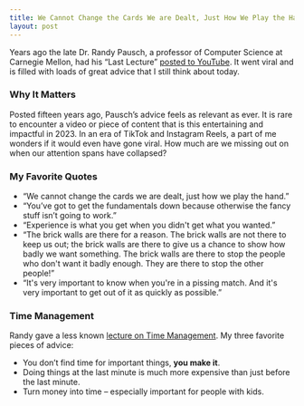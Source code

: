 ```yaml
---
title: We Cannot Change the Cards We are Dealt, Just How We Play the Hand
layout: post
---
```

Years ago the late Dr. Randy Pausch, a professor of Computer Science at Carnegie Mellon, had his “Last Lecture” [posted to YouTube](https://www.youtube.com/watch?v=ji5_MqicxSo). It went viral and is filled with loads of great advice that I still think about today.

### Why It Matters
Posted fifteen years ago, Pausch’s advice feels as relevant as ever. It is rare to encounter a video or piece of content that is this entertaining and impactful in 2023. In an era of TikTok and Instagram Reels, a part of me wonders if it would even have gone viral. How much are we missing out on when our attention spans have collapsed?

### My Favorite Quotes
* “We cannot change the cards we are dealt, just how we play the hand.”
* “You’ve got to get the fundamentals down because otherwise the fancy stuff isn’t going to work.”
* “Experience is what you get when you didn't get what you wanted.”
* “The brick walls are there for a reason. The brick walls are not there to keep us out; the brick walls are there to give us a chance to show how badly we want something. The brick walls are there to stop the people who don't want it badly enough. They are there to stop the other people!”
* “It's very important to know when you're in a pissing match. And it's very important to get out of it as quickly as possible.”

### Time Management
Randy gave a less known [lecture on Time Management](https://www.youtube.com/watch?v=oTugjssqOT0&t=762s). My three favorite pieces of advice:
* You don’t find time for important things, **you make it**.
* Doing things at the last minute is much more expensive than just before the last minute.
* Turn money into time – especially important for people with kids.